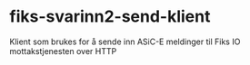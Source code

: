 # fiks-svarinn2-send-klient

Klient som brukes for å sende inn ASiC-E meldinger til Fiks IO mottakstjenesten over HTTP
